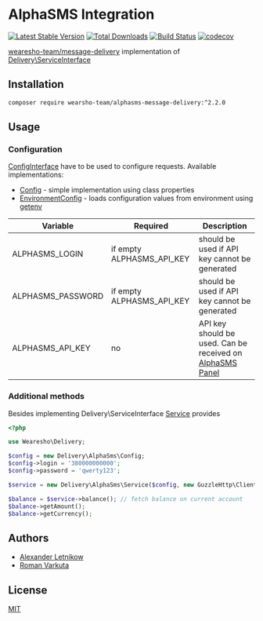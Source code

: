# AlphaSMS Integration
[![Latest Stable Version](https://poser.pugx.org/wearesho-team/alphasms-message-delivery/v/stable.png)](https://packagist.org/packages/wearesho-team/alphasms-message-delivery)
[![Total Downloads](https://poser.pugx.org/wearesho-team/alphasms-message-delivery/downloads.png)](https://packagist.org/packages/wearesho-team/alphasms-message-delivery)
[![Build Status](https://travis-ci.org/wearesho-team/alphasms-message-delivery.svg?branch=master)](https://travis-ci.org/wearesho-team/alphasms-message-delivery)
[![codecov](https://codecov.io/gh/wearesho-team/alphasms-message-delivery/branch/master/graph/badge.svg)](https://codecov.io/gh/wearesho-team/alphasms-message-delivery)

[wearesho-team/message-delivery](https://github.com/wearesho-team/message-delivery) implementation of
[Delivery\ServiceInterface](https://github.com/wearesho-team/message-delivery/blob/1.3.4/src/ServiceInterface.php)

## Installation
```bash
composer require wearsho-team/alphasms-message-delivery:^2.2.0
```

## Usage
### Configuration
[ConfigInterface](./src/ConfigInterface.php) have to be used to configure requests.
Available implementations:
- [Config](./src/Config.php) - simple implementation using class properties
- [EnvironmentConfig](./src/EnvironmentConfig.php) - loads configuration values from environment using 
[getenv](http://php.net/manual/ru/function.getenv.php)

| Variable          | Required                  | Description                                                                             |
|-------------------|---------------------------|-----------------------------------------------------------------------------------------|
| ALPHASMS_LOGIN    | if empty ALPHASMS_API_KEY | should be used if API key cannot be generated                                           |
| ALPHASMS_PASSWORD | if empty ALPHASMS_API_KEY | should be used if API key cannot be generated                                           |
| ALPHASMS_API_KEY  | no                        | API key should be used. Can be received on [AlphaSMS Panel](https://alphasms.ua/panel/) |

### Additional methods
Besides implementing Delivery\ServiceInterface [Service](./src/Service.php) provides
```php
<?php

use Wearesho\Delivery;

$config = new Delivery\AlphaSms\Config;
$config->login = '380000000000';
$config->password = 'qwerty123';

$service = new Delivery\AlphaSms\Service($config, new GuzzleHttp\Client);

$balance = $service->balance(); // fetch balance on current account
$balance->getAmount();
$balance->getCurrency();
```

## Authors
- [Alexander <horat1us> Letnikow](mailto:reclamme@gmail.com)
- [Roman <KartaviK> Varkuta](mailto:roman.varkuta@gmail.com)

## License
[MIT](./LICENSE)
